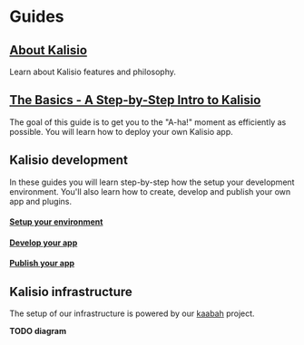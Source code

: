 # Guides

## [About Kalisio](./ABOUT.MD)

Learn about Kalisio features and philosophy.

## [The Basics - A Step-by-Step Intro to Kalisio](./BASICS.MD)

The goal of this guide is to get you to the "A-ha!" moment as efficiently as possible.
You will learn how to deploy your own Kalisio app.

## Kalisio development

In these guides you will learn step-by-step how the setup your development environment.
You'll also learn how to create, develop and publish your own app and plugins.

#### [Setup your environment](./SETUP.MD)

#### [Develop your app](./DEVELOP.MD)

#### [Publish your app](./PUBLISH.MD)

## Kalisio infrastructure

The setup of our infrastructure is powered by our [kaabah](https://github.com/kalisio/kaabah) project.

**TODO diagram**
